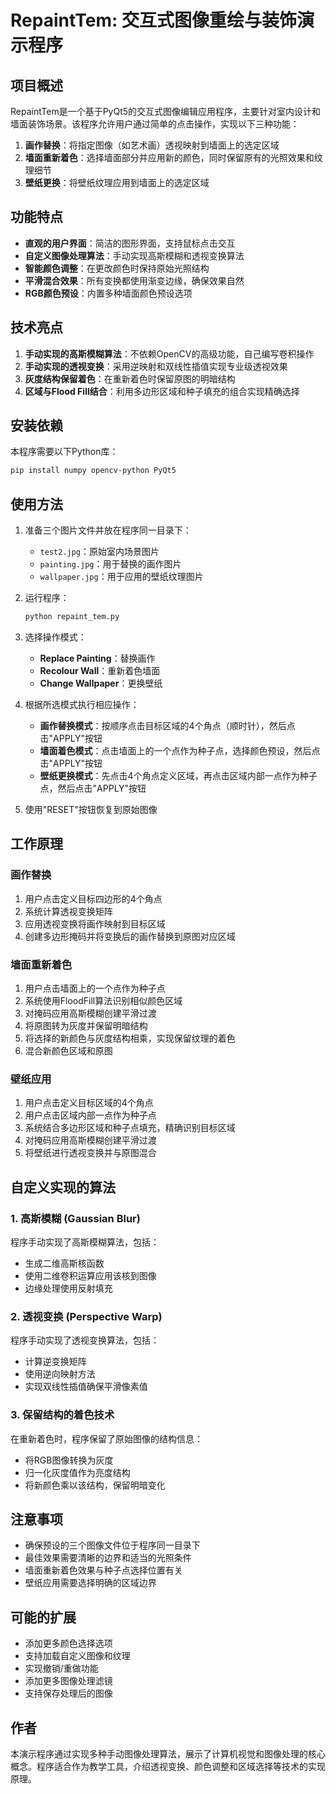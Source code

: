 # RepaintTem: 交互式图像重绘与装饰演示程序

## 项目概述

RepaintTem是一个基于PyQt5的交互式图像编辑应用程序，主要针对室内设计和墙面装饰场景。该程序允许用户通过简单的点击操作，实现以下三种功能：

1. **画作替换**：将指定图像（如艺术画）透视映射到墙面上的选定区域
2. **墙面重新着色**：选择墙面部分并应用新的颜色，同时保留原有的光照效果和纹理细节
3. **壁纸更换**：将壁纸纹理应用到墙面上的选定区域

## 功能特点

- **直观的用户界面**：简洁的图形界面，支持鼠标点击交互
- **自定义图像处理算法**：手动实现高斯模糊和透视变换算法
- **智能颜色调整**：在更改颜色时保持原始光照结构
- **平滑混合效果**：所有变换都使用渐变边缘，确保效果自然
- **RGB颜色预设**：内置多种墙面颜色预设选项

## 技术亮点

1. **手动实现的高斯模糊算法**：不依赖OpenCV的高级功能，自己编写卷积操作
2. **手动实现的透视变换**：采用逆映射和双线性插值实现专业级透视效果
3. **灰度结构保留着色**：在重新着色时保留原图的明暗结构
4. **区域与Flood Fill结合**：利用多边形区域和种子填充的组合实现精确选择

## 安装依赖

本程序需要以下Python库：

```bash
pip install numpy opencv-python PyQt5
```

## 使用方法

1. 准备三个图片文件并放在程序同一目录下：
   - `test2.jpg`：原始室内场景图片
   - `painting.jpg`：用于替换的画作图片
   - `wallpaper.jpg`：用于应用的壁纸纹理图片

2. 运行程序：
   ```bash
   python repaint_tem.py
   ```

3. 选择操作模式：
   - **Replace Painting**：替换画作
   - **Recolour Wall**：重新着色墙面
   - **Change Wallpaper**：更换壁纸

4. 根据所选模式执行相应操作：
   - **画作替换模式**：按顺序点击目标区域的4个角点（顺时针），然后点击"APPLY"按钮
   - **墙面着色模式**：点击墙面上的一个点作为种子点，选择颜色预设，然后点击"APPLY"按钮
   - **壁纸更换模式**：先点击4个角点定义区域，再点击区域内部一点作为种子点，然后点击"APPLY"按钮

5. 使用"RESET"按钮恢复到原始图像

## 工作原理

### 画作替换

1. 用户点击定义目标四边形的4个角点
2. 系统计算透视变换矩阵
3. 应用透视变换将画作映射到目标区域
4. 创建多边形掩码并将变换后的画作替换到原图对应区域

### 墙面重新着色

1. 用户点击墙面上的一个点作为种子点
2. 系统使用FloodFill算法识别相似颜色区域
3. 对掩码应用高斯模糊创建平滑过渡
4. 将原图转为灰度并保留明暗结构
5. 将选择的新颜色与灰度结构相乘，实现保留纹理的着色
6. 混合新颜色区域和原图

### 壁纸应用

1. 用户点击定义目标区域的4个角点
2. 用户点击区域内部一点作为种子点
3. 系统结合多边形区域和种子点填充，精确识别目标区域
4. 对掩码应用高斯模糊创建平滑过渡
5. 将壁纸进行透视变换并与原图混合

## 自定义实现的算法

### 1. 高斯模糊 (Gaussian Blur)

程序手动实现了高斯模糊算法，包括：
- 生成二维高斯核函数
- 使用二维卷积运算应用该核到图像
- 边缘处理使用反射填充

### 2. 透视变换 (Perspective Warp)

程序手动实现了透视变换算法，包括：
- 计算逆变换矩阵
- 使用逆向映射方法
- 实现双线性插值确保平滑像素值

### 3. 保留结构的着色技术

在重新着色时，程序保留了原始图像的结构信息：
- 将RGB图像转换为灰度
- 归一化灰度值作为亮度结构
- 将新颜色乘以该结构，保留明暗变化

## 注意事项

- 确保预设的三个图像文件位于程序同一目录下
- 最佳效果需要清晰的边界和适当的光照条件
- 墙面重新着色效果与种子点选择位置有关
- 壁纸应用需要选择明确的区域边界

## 可能的扩展

- 添加更多颜色选择选项
- 支持加载自定义图像和纹理
- 实现撤销/重做功能
- 添加更多图像处理滤镜
- 支持保存处理后的图像

## 作者

本演示程序通过实现多种手动图像处理算法，展示了计算机视觉和图像处理的核心概念。程序适合作为教学工具，介绍透视变换、颜色调整和区域选择等技术的实现原理。